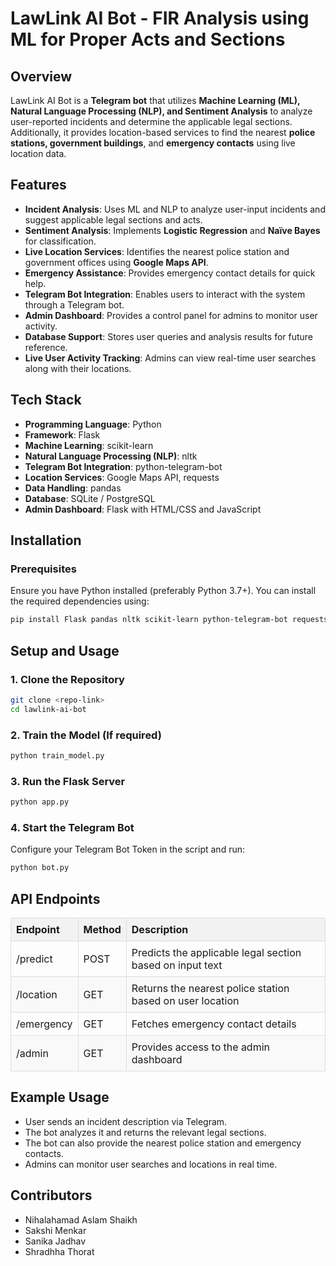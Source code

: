 # LawLink AI Bot - FIR Analysis using ML for Proper Acts and Sections

## Overview

LawLink AI Bot is a **Telegram bot** that utilizes **Machine Learning (ML), Natural Language Processing (NLP), and Sentiment Analysis** to analyze user-reported incidents and determine the applicable legal sections. Additionally, it provides location-based services to find the nearest **police stations, government buildings**, and **emergency contacts** using live location data.

## Features

- **Incident Analysis**: Uses ML and NLP to analyze user-input incidents and suggest applicable legal sections and acts.
- **Sentiment Analysis**: Implements **Logistic Regression** and **Naïve Bayes** for classification.
- **Live Location Services**: Identifies the nearest police station and government offices using **Google Maps API**.
- **Emergency Assistance**: Provides emergency contact details for quick help.
- **Telegram Bot Integration**: Enables users to interact with the system through a Telegram bot.
- **Admin Dashboard**: Provides a control panel for admins to monitor user activity.
- **Database Support**: Stores user queries and analysis results for future reference.
- **Live User Activity Tracking**: Admins can view real-time user searches along with their locations.

## Tech Stack

- **Programming Language**: Python
- **Framework**: Flask
- **Machine Learning**: scikit-learn
- **Natural Language Processing (NLP)**: nltk
- **Telegram Bot Integration**: python-telegram-bot
- **Location Services**: Google Maps API, requests
- **Data Handling**: pandas
- **Database**: SQLite / PostgreSQL
- **Admin Dashboard**: Flask with HTML/CSS and JavaScript

## Installation

### Prerequisites

Ensure you have Python installed (preferably Python 3.7+). You can install the required dependencies using:

```bash
pip install Flask pandas nltk scikit-learn python-telegram-bot requests
````
## Setup and Usage
### 1. Clone the Repository
```bash
git clone <repo-link>
cd lawlink-ai-bot
````
### 2. Train the Model (If required)
```bash
python train_model.py
````
### 3. Run the Flask Server
```bash
python app.py
````
### 4. Start the Telegram Bot
Configure your Telegram Bot Token in the script and run:
```bash
python bot.py
````

## API Endpoints
<table style="width:100%; border-collapse: collapse; text-align: left;">
  <tr style="background-color: #f2f2f2;">
    <th style="border: 1px solid #ddd; padding: 8px;">Endpoint</th>
    <th style="border: 1px solid #ddd; padding: 8px;">Method</th>
    <th style="border: 1px solid #ddd; padding: 8px;">Description</th>
  </tr>
  <tr>
    <td style="border: 1px solid #ddd; padding: 8px;">/predict</td>
    <td style="border: 1px solid #ddd; padding: 8px;">POST</td>
    <td style="border: 1px solid #ddd; padding: 8px;">Predicts the applicable legal section based on input text</td>
  </tr>
  <tr style="background-color: #f9f9f9;">
    <td style="border: 1px solid #ddd; padding: 8px;">/location</td>
    <td style="border: 1px solid #ddd; padding: 8px;">GET</td>
    <td style="border: 1px solid #ddd; padding: 8px;">Returns the nearest police station based on user location</td>
  </tr>
  <tr>
    <td style="border: 1px solid #ddd; padding: 8px;">/emergency</td>
    <td style="border: 1px solid #ddd; padding: 8px;">GET</td>
    <td style="border: 1px solid #ddd; padding: 8px;">Fetches emergency contact details</td>
  </tr>
  <tr style="background-color: #f9f9f9;">
    <td style="border: 1px solid #ddd; padding: 8px;">/admin</td>
    <td style="border: 1px solid #ddd; padding: 8px;">GET</td>
    <td style="border: 1px solid #ddd; padding: 8px;">Provides access to the admin dashboard</td>
  </tr>
</table>

## Example Usage
- User sends an incident description via Telegram.
- The bot analyzes it and returns the relevant legal sections.
- The bot can also provide the nearest police station and emergency contacts.
- Admins can monitor user searches and locations in real time.

## Contributors
- Nihalahamad Aslam Shaikh
- Sakshi Menkar
- Sanika Jadhav
- Shradhha Thorat

